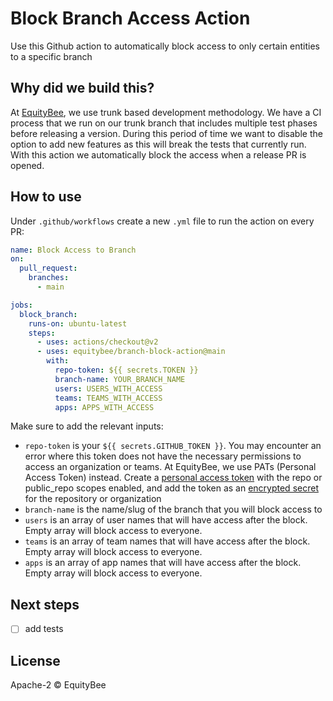 # Block Branch Access Action

Use this Github action to automatically block access to only certain entities to a specific branch

## Why did we build this?

At [EquityBee](https://equitybee.com/), we use trunk based development methodology. We have a CI process that we run on our trunk branch that includes multiple test phases before releasing a version. During this period of time we want to disable the option to add new features as this will break the tests that currently run.
With this action we automatically block the access when a release PR is opened.

## How to use

Under `.github/workflows` create a new `.yml` file to run the action on every PR:

```yaml
name: Block Access to Branch
on:
  pull_request:
    branches:
      - main

jobs:
  block_branch:
    runs-on: ubuntu-latest
    steps:
      - uses: actions/checkout@v2
      - uses: equitybee/branch-block-action@main
        with:
          repo-token: ${{ secrets.TOKEN }}
          branch-name: YOUR_BRANCH_NAME
          users: USERS_WITH_ACCESS
          teams: TEAMS_WITH_ACCESS
          apps: APPS_WITH_ACCESS
```

Make sure to add the relevant inputs:

- `repo-token` is your `${{ secrets.GITHUB_TOKEN }}`. You may encounter an error where this token does not have the necessary permissions to access an organization or teams. At EquityBee, we use PATs (Personal Access Token) instead. Create a [personal access token](https://docs.github.com/en/github/authenticating-to-github/keeping-your-account-and-data-secure/creating-a-personal-access-token) with the repo or public_repo scopes enabled, and add the token as an [encrypted secret](https://docs.github.com/en/actions/reference/encrypted-secrets#creating-encrypted-secrets-for-a-repository) for the repository or organization
- `branch-name` is the name/slug of the branch that you will block access to
- `users` is an array of user names that will have access after the block. Empty array will block access to everyone.
- `teams` is an array of team names that will have access after the block. Empty array will block access to everyone.
- `apps` is an array of app names that will have access after the block. Empty array will block access to everyone.

## Next steps

- [ ] add tests

## License

Apache-2 © EquityBee
